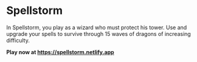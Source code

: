 # Spellstorm

In Spellstorm, you play as a wizard who must protect his tower. Use and upgrade your spells to survive through 15 waves of dragons of increasing difficulty.

**Play now at https://spellstorm.netlify.app**
